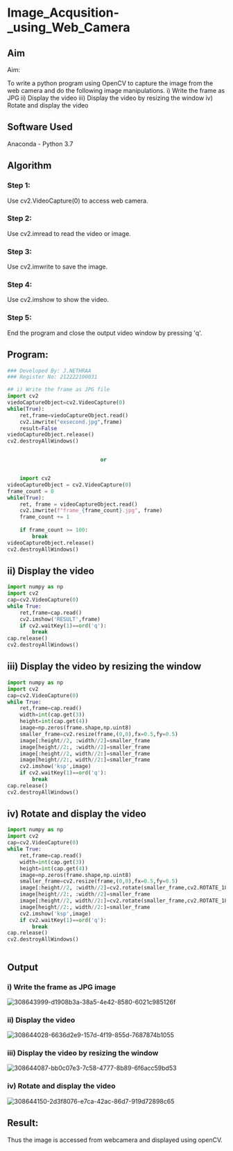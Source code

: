 # Image_Acqusition-_using_Web_Camera
## Aim
 
Aim:
 
To write a python program using OpenCV to capture the image from the web camera and do the following image manipulations.
i) Write the frame as JPG 
ii) Display the video 
iii) Display the video by resizing the window
iv) Rotate and display the video

## Software Used
Anaconda - Python 3.7
## Algorithm
### Step 1:
Use cv2.VideoCapture(0) to access web camera.

### Step 2:
Use cv2.imread to read the video or image.

### Step 3:
Use cv2.imwrite to save the image.

### Step 4:
Use cv2.imshow to show the video.

### Step 5:
End the program and close the output video window by pressing 'q'.

## Program:
``` Python
### Developed By: J.NETHRAA
### Register No: 212222100031

## i) Write the frame as JPG file
import cv2
viedoCaptureObject=cv2.VideoCapture(0)
while(True):
    ret,frame=viedoCaptureObject.read()
    cv2.imwrite("exsecond.jpg",frame)
    result=False
viedoCaptureObject.release()
cv2.destroyAllWindows()


                              or


    import cv2
videoCaptureObject = cv2.VideoCapture(0)
frame_count = 0
while(True):
    ret, frame = videoCaptureObject.read()
    cv2.imwrite(f"frame_{frame_count}.jpg", frame)
    frame_count += 1
    
    if frame_count >= 100:
        break
videoCaptureObject.release()
cv2.destroyAllWindows()
```


## ii) Display the video
```python
import numpy as np
import cv2
cap=cv2.VideoCapture(0)
while True:
    ret,frame=cap.read()
    cv2.imshow('RESULT',frame)
    if cv2.waitKey(1)==ord('q'):
        break
cap.release()
cv2.destroyAllWindows()
```


## iii) Display the video by resizing the window
```python
import numpy as np
import cv2
cap=cv2.VideoCapture(0)
while True:
    ret,frame=cap.read()
    width=int(cap.get(3))
    height=int(cap.get(4))
    image=np.zeros(frame.shape,np.uint8)
    smaller_frame=cv2.resize(frame,(0,0),fx=0.5,fy=0.5)
    image[:height//2, :width//2]=smaller_frame
    image[height//2:, :width//2]=smaller_frame
    image[:height//2, width//2:]=smaller_frame
    image[height//2:, width//2:]=smaller_frame
    cv2.imshow('ksp',image)
    if cv2.waitKey(1)==ord('q'):
        break
cap.release()
cv2.destroyAllWindows()
```


## iv) Rotate and display the video
```python
import numpy as np
import cv2
cap=cv2.VideoCapture(0)
while True:
    ret,frame=cap.read()
    width=int(cap.get(3))
    height=int(cap.get(4))
    image=np.zeros(frame.shape,np.uint8)
    smaller_frame=cv2.resize(frame,(0,0),fx=0.5,fy=0.5)
    image[:height//2, :width//2]=cv2.rotate(smaller_frame,cv2.ROTATE_180)
    image[height//2:, :width//2]=smaller_frame
    image[:height//2, width//2:]=cv2.rotate(smaller_frame,cv2.ROTATE_180)
    image[height//2:, width//2:]=smaller_frame
    cv2.imshow('ksp',image)
    if cv2.waitKey(1)==ord('q'):
        break
cap.release()
cv2.destroyAllWindows()



```
## Output

### i) Write the frame as JPG image
![308643999-d1908b3a-38a5-4e42-8580-6021c985126f](https://github.com/Nethraa24/Image_Acqusition-_using_Web_Camera/assets/121215786/6895b704-32f9-4bf4-80d3-f7d9ce91ea54)


### ii) Display the video
![308644028-6636d2e9-157d-4f19-855d-7687874b1055](https://github.com/Nethraa24/Image_Acqusition-_using_Web_Camera/assets/121215786/657be5f0-498e-4074-a860-84f4cf3d74a6)


### iii) Display the video by resizing the window

![308644087-bb0c07e3-7c58-4777-8b89-6f6acc59bd53](https://github.com/Nethraa24/Image_Acqusition-_using_Web_Camera/assets/121215786/7ad7bc6b-ab80-4c6d-a653-3c71d8278a8e)

### iv) Rotate and display the video
![308644150-2d3f8076-e7ca-42ac-86d7-919d72898c65](https://github.com/Nethraa24/Image_Acqusition-_using_Web_Camera/assets/121215786/e83a090d-71c8-48d7-b080-e63f34945316)


## Result:
Thus the image is accessed from webcamera and displayed using openCV.
